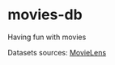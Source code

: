 # movies-db
Having fun with movies

Datasets sources: [MovieLens](https://grouplens.org/datasets/movielens/)   
